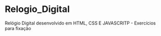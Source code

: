 # Relogio_Digital
 Relógio Digital desenvolvido em HTML, CSS E JAVASCRITP - Exercícios para fixação
